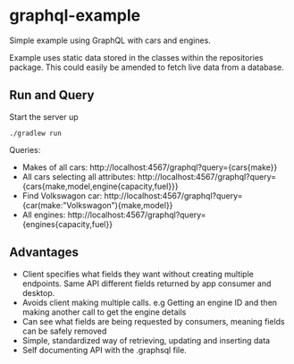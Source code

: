 # graphql-example

Simple example using GraphQL with cars and engines.

Example uses static data stored in the classes within the repositories package.
This could easily be amended to fetch live data from a database.

## Run and Query

Start the server up

```shell
./gradlew run
```

Queries:

- Makes of all cars: http://localhost:4567/graphql?query={cars{make}}
- All cars selecting all attributes: http://localhost:4567/graphql?query={cars{make,model,engine{capacity,fuel}}}
- Find Volkswagon car: http://localhost:4567/graphql?query={car(make:"Volkswagon"){make,model}}
- All engines: http://localhost:4567/graphql?query={engines{capacity,fuel}}

## Advantages

- Client specifies what fields they want without creating multiple endpoints. Same API different fields returned by app consumer and desktop.
- Avoids client making multiple calls. e.g Getting an engine ID and then making another call to get the engine details
- Can see what fields are being requested by consumers, meaning fields can be safely removed
- Simple, standardized way of retrieving, updating and inserting data
- Self documenting API with the .graphsql file.
